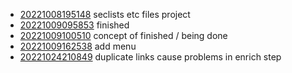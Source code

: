 - [20221008195148](/zet/20221008195148/README.md) seclists etc files project
- [20221009095853](/zet/20221009095853/README.md) finished
- [20221009100510](/zet/20221009100510/README.md) concept of finished / being done
- [20221009162538](/zet/20221009162538/README.md) add menu
- [20221024210849](/zet/20221024210849/README.md) duplicate links cause problems in enrich step
